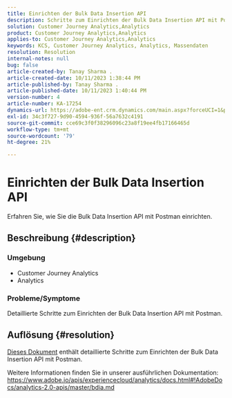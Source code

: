 ```yaml
---
title: Einrichten der Bulk Data Insertion API
description: Schritte zum Einrichten der Bulk Data Insertion API mit Postman.
solution: Customer Journey Analytics,Analytics
product: Customer Journey Analytics,Analytics
applies-to: Customer Journey Analytics,Analytics
keywords: KCS, Customer Journey Analytics, Analytics, Massendaten
resolution: Resolution
internal-notes: null
bug: false
article-created-by: Tanay Sharma .
article-created-date: 10/11/2023 1:38:44 PM
article-published-by: Tanay Sharma .
article-published-date: 10/11/2023 1:40:44 PM
version-number: 4
article-number: KA-17254
dynamics-url: https://adobe-ent.crm.dynamics.com/main.aspx?forceUCI=1&pagetype=entityrecord&etn=knowledgearticle&id=db23d17d-3b68-ee11-9ae7-6045bd0063aa
exl-id: 34c3f727-9d90-4594-936f-56a7632c4191
source-git-commit: cce69c3f0f38296096c23a8f19ee4fb17166465d
workflow-type: tm+mt
source-wordcount: '79'
ht-degree: 21%

---
```


# Einrichten der Bulk Data Insertion API


Erfahren Sie, wie Sie die Bulk Data Insertion API mit Postman einrichten.

## Beschreibung {#description}


### <b>Umgebung</b>

- Customer Journey Analytics
- Analytics




### <b>Probleme/Symptome</b>

Detaillierte Schritte zum Einrichten der Bulk Data Insertion API mit Postman.


## Auflösung {#resolution}


[Dieses Dokument](https://spark.adobe.com/page/0jhQHMs74AtYz/) enthält detaillierte Schritte zum Einrichten der Bulk Data Insertion API mit Postman.

Weitere Informationen finden Sie in unserer ausführlichen Dokumentation: https://www.adobe.io/apis/experiencecloud/analytics/docs.html#!AdobeDocs/analytics-2.0-apis/master/bdia.md
